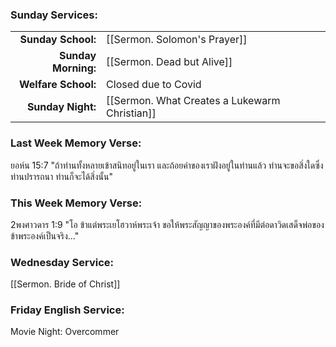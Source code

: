 ### Sunday Services:
|                     |                                               |
| -------------------:|:--------------------------------------------- |
|  **Sunday School:** | [[Sermon. Solomon's Prayer]]                  |
| **Sunday Morning:** | [[Sermon. Dead but Alive]]                    |
| **Welfare School:** | Closed due to Covid                           |
|   **Sunday Night:** | [[Sermon. What Creates a Lukewarm Christian]] |
### Last Week Memory Verse:
ยอห์น 15:7 "ถ้าท่านทั้งหลายเข้าสนิทอยู่ในเรา และถ้อยคำของเราฝังอยู่ในท่านแล้ว ท่านจะขอสิ่งใดซึ่งท่านปรารถนา ท่านก็จะได้สิ่งนั้น"
### This Week Memory Verse:
2พงศาวดาร 1:9 "โอ ข้าแต่พระเยโฮวาห์พระเจ้า ขอให้พระสัญญาของพระองค์ที่มีต่อดาวิดเสด็จพ่อของข้าพระองค์เป็นจริง..."
### Wednesday Service:
[[Sermon. Bride of Christ]]
### Friday English Service:
Movie Night: Overcommer